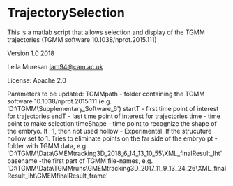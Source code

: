 # TrajectorySelection
This is a matlab script that allows selection and display of the TGMM trajectories (TGMM software 10.1038/nprot.2015.111)

Version 1.0 2018

Leila Muresan lam94@cam.ac.uk

License: Apache 2.0

Parameters to be updated:
TGMMpath   - folder containing the TGMM software 10.1038/nprot.2015.111 (e.g. 'D:\TGMM\Supplementary_Software_6\')
startT -  first time point of interest for trajectories 
endT - last time point of interest for trajectories
time - time point to make selection
timeShape - time point to recognize the shape of the embryo. If -1, then not used
hollow - Experimental. If the strucuture hollow set to 1. Tries to eliminate points on the far side of the embryo
pt -  folder with TGMM data, e.g. 'D:\TGMM\Data\GMEMtracking3D_2018_6_14_13_10_55\XML_finalResult_lht' 
basename -the first part of TGMM file-names, e.g.  'D:\TGMM\Data\TGMMruns\GMEMtracking3D_2017_11_9_13_24_26\XML_finalResult_lht\GMEMfinalResult_frame'


